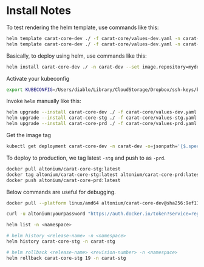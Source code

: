 # Install Notes

To test rendering the helm template, use commands like this:

```bash
helm template carat-core-dev ./ -f carat-core/values-dev.yaml -n carat-dev
helm template carat-core-dev ./ -f carat-core/values-dev.yaml -n carat-dev --set deploy_version=v2
```

Basically, to deploy using helm, use commands like this:

```bash
helm install carat-core-dev ./ -n carat-dev --set image.repository=mydockeruser/myapp
```

Activate your kubeconfig

```bash
export KUBECONFIG=/Users/diablo/Library/CloudStorage/Dropbox/ssh-keys/kube/carat/kubeconfig.yml
```

Invoke `helm` manually like this:

```bash
helm upgrade --install carat-core-dev ./ -f carat-core/values-dev.yaml -n carat-dev
helm upgrade --install carat-core-stg ./ -f carat-core/values-stg.yaml -n carat-stg
helm upgrade --install carat-core-prd ./ -f carat-core/values-prd.yaml -n carat-prd
```

Get the image tag

```bash
kubectl get deployment carat-core-dev -n carat-dev -o=jsonpath='{$.spec.template.spec.containers[:1].image}'
```

To deploy to production, we tag latest `-stg` and push to as `-prd`.

```bash
docker pull altonium/carat-core-stg:latest
docker tag altonium/carat-core-stg:latest altonium/carat-core-prd:latest
docker push altonium/carat-core-prd:latest
```

Below commands are useful for debugging.

```bash
docker pull --platform linux/amd64 altonium/carat-core-dev@sha256:9ef112a96ef45e78100291bd91f319dd33fb1d1197ebdfce38c53935ba516e5a

curl -u altonium:yourpassword "https://auth.docker.io/token?service=registry.docker.io&scope=repository:yourusername/yourrepo:pull"

helm list -n <namespace>

# helm history <release-name> -n <namespace>
helm history carat-core-stg -n carat-stg

# helm rollback <release-name> <revision-number> -n <namespace>
helm rollback carat-core-stg 19 -n carat-stg
```
